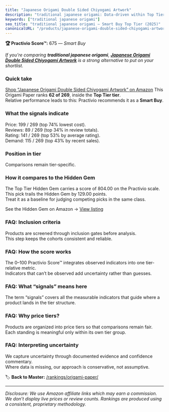 ```yaml
---
title: "Japanese Origami Double Sided Chiyogami Artwork"
description: "traditional japanese origami: Data-driven within Top Tier ranking using the Practivio Score™. Positioned by quality, value, demand, findability, momentum."
keywords: ["traditional japanese origami"]
seo_title: "traditional japanese origami — Smart Buy Top Tier (2025)"
canonicalURL: "/products/japanese-origami-double-sided-chiyogami-artwork-B013DADOME/"
---
```


**🏆 Practivio Score™:** 675 — _Smart Buy_


*If you're comparing **traditional japanese origami**, **[Japanese Origami Double Sided Chiyogami Artwork](https://www.amazon.com/dp/B013DADOME?tag=practivio-20)** is a strong alternative to put on your shortlist.*
### Quick take
[Shop “Japanese Origami Double Sided Chiyogami Artwork” on Amazon](https://www.amazon.com/dp/B013DADOME?tag=practivio-20)
This Origami Paper ranks **62 of 269**, inside the **Top Tier tier**.  
Relative performance leads to this: Practivio recommends it as a **Smart Buy**.

### What the signals indicate
Price: 199 / 269 (top 74% lowest cost).  
Reviews: 89 / 269 (top 34% in review totals).  
Rating: 141 / 269 (top 53% by average rating).  
Demand: 115 / 269 (top 43% by recent sales).

### Position in tier
Comparisons remain tier-specific.

### How it compares to the Hidden Gem
The Top Tier Hidden Gem carries a score of 804.00 on the Practivio scale.  
This pick trails the Hidden Gem by 129.00 points.  
Treat it as a baseline for judging competing picks in the same class.  

See the Hidden Gem on Amazon → [View listing](https://www.amazon.com/dp/B0774HD15D?tag=practivio-20)

### FAQ: Inclusion criteria
Products are screened through inclusion gates before analysis.  
This step keeps the cohorts consistent and reliable.

### FAQ: How the score works
The 0–100 Practivio Score™ integrates observed indicators into one tier-relative metric.  
Indicators that can’t be observed add uncertainty rather than guesses.

### FAQ: What “signals” means here
The term “signals” covers all the measurable indicators that guide where a product lands in the tier structure.

### FAQ: Why price tiers?
Products are organized into price tiers so that comparisons remain fair.  
Each standing is meaningful only within its own tier group.

### FAQ: Interpreting uncertainty
We capture uncertainty through documented evidence and confidence commentary.  
Where data is missing, our approach is conservative, not assumptive.


🏷️ **Back to Master:** [/rankings/origami-paper/](/rankings/origami-paper/)

---
_Disclosure: We use Amazon affiliate links which may earn a commission. We don’t display live prices or review counts. Rankings are produced using a consistent, proprietary methodology._
